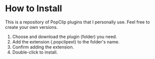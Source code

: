 # How to Install

This is a repository of PopClip plugins that I personally use. Feel free to create your own versions.

1. Choose and download the plugin (folder) you need.
2. Add the extension (.popclipext) to the folder's name.
3. Confirm adding the extension.
4. Double-click to install.